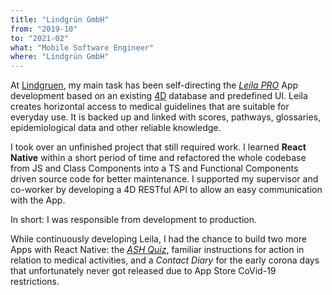 ```yaml
---
title: "Lindgrün GmbH"
from: "2019-10"
to: "2021-02"
what: "Mobile Software Engineer"
where: "Lindgrün GmbH"
---
```


At [Lindgruen](https://www.lindgruen-gmbh.com/en/), my main task has been self-directing the _[Leila PRO](https://www.leila.de/de/)_ App development based on an existing [4D](https://us.4d.com/) database and predefined UI. Leila creates horizontal access to medical guidelines that are suitable for everyday use. It is backed up and linked with scores, pathways, glossaries, epidemiological data and other reliable knowledge.

I took over an unfinished project that still required work. I learned **React Native** within a short period of time and refactored the whole codebase from JS and Class Components into a TS and Functional Components driven source code for better maintenance. I supported my supervisor and co-worker by developing a 4D RESTful API to allow an easy communication with the App.

In short: I was responsible from development to production.

While continuously developing Leila, I had the chance to build two more Apps with React Native: the _[ASH Quiz](https://www.aktion-sauberehaende.de/krankenhauser/fortbildungsmaterialien/spielerische-wege)_, familiar instructions for action in relation to medical activities, and a _Contact Diary_ for the early corona days that unfortunately never got released due to App Store CoVid-19 restrictions.
